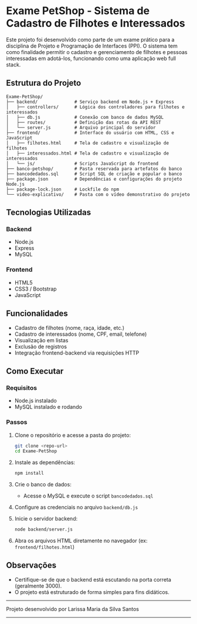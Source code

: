 
# Exame PetShop - Sistema de Cadastro de Filhotes e Interessados

Este projeto foi desenvolvido como parte de um exame prático para a disciplina de Projeto e Programação de Interfaces (PPI). O sistema tem como finalidade permitir o cadastro e gerenciamento de filhotes e pessoas interessadas em adotá-los, funcionando como uma aplicação web full stack.

## Estrutura do Projeto

```
Exame-PetShop/
├── backend/              # Serviço backend em Node.js + Express
│   ├── controllers/      # Lógica dos controladores para filhotes e interessados
│   ├── db.js             # Conexão com banco de dados MySQL
│   ├── routes/           # Definição das rotas da API REST
│   └── server.js         # Arquivo principal do servidor
├── frontend/             # Interface do usuário com HTML, CSS e JavaScript
│   ├── filhotes.html     # Tela de cadastro e visualização de filhotes
│   ├── interessados.html # Tela de cadastro e visualização de interessados
│   └── js/               # Scripts JavaScript do frontend
├── banco-petshop/        # Pasta reservada para artefatos do banco
├── bancodedados.sql      # Script SQL de criação e popular o banco
├── package.json          # Dependências e configurações do projeto Node.js
├── package-lock.json     # Lockfile do npm
└── video-explicativo/    # Pasta com o vídeo demonstrativo do projeto
```

## Tecnologias Utilizadas

### Backend
- Node.js
- Express
- MySQL

### Frontend
- HTML5
- CSS3 / Bootstrap
- JavaScript 

## Funcionalidades
- Cadastro de filhotes (nome, raça, idade, etc.)
- Cadastro de interessados (nome, CPF, email, telefone)
- Visualização em listas
- Exclusão de registros
- Integração frontend-backend via requisições HTTP

## Como Executar

### Requisitos
- Node.js instalado
- MySQL instalado e rodando

### Passos
1. Clone o repositório e acesse a pasta do projeto:
   ```bash
   git clone <repo-url>
   cd Exame-PetShop
   ```

2. Instale as dependências:
   ```bash
   npm install
   ```

3. Crie o banco de dados:
   - Acesse o MySQL e execute o script `bancodedados.sql`

4. Configure as credenciais no arquivo `backend/db.js`

5. Inicie o servidor backend:
   ```bash
   node backend/server.js
   ```

6. Abra os arquivos HTML diretamente no navegador (ex: `frontend/filhotes.html`)

## Observações
- Certifique-se de que o backend está escutando na porta correta (geralmente 3000).
- O projeto está estruturado de forma simples para fins didáticos.

---

Projeto desenvolvido por Larissa Maria da Silva Santos 

---
